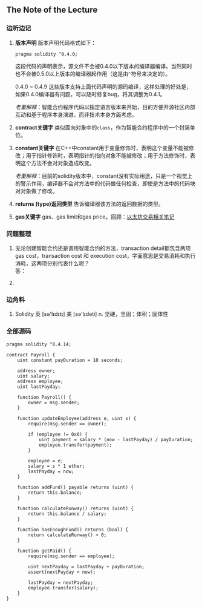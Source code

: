 ## The Note of the Lecture
### 边听边记
1. **版本声明**
    版本声明代码格式如下：

    ```
    pragma solidity ^0.4.0;
    ```
    这段代码的声明表示，源文件不会被0.4.0以下版本的编译器编译。当然同时也不会被0.5.0以上版本的编译器起作用（这是由`^`符号来决定的）。
    
    0.4.0 ~ 0.4.9 这些版本支持上面代码声明的源码编译，这样处理的好处是，如果0.4.0编译器有问题，可以随时修复bug，将其调整为0.4.1。

    *老董解释*：智能合约程序代码以指定语言版本来开始，目的方便开源社区内部互动和基于程序本身演进，而非技术本身方面考虑。
    
2. **contract关键字**
    类似面向对象中的`class`，作为智能合约程序中的一个封装单位。

3. **constant关键字** 
    在C++中constant用于变量修饰时，表明这个变量不能被修改；用于指针修饰时，表明指针的指向对象不能被修改；用于方法修饰时，表明这个方法不会对对象造成改变。
    
    *老董解释*：目前的solidity版本中，constant没有实际用途，只是一个视觉上的警示作用，编译器不会对方法中的代码做任何检查，即使是方法中的代码块对对象做了修改。
    
4. **returns (type)返回类型**
    告诉编译器该方法的返回数据的类型。
    
5. **gas关键字**
    gas、gas limit和gas price。回顾：[以太坊交易相关笔记](https://blog.tedxiong.com/Ethereum_Note.html)
    

### 问题整理
1. 无论创建智能合约还是调用智能合约的方法，transaction detail都包含两项gas cost，transaction cost 和 execution cost，字面意思是交易消耗和执行消耗，这两项分别代表什么呢？  
    答：

2.
    
### 边角料
1. Solidity 英 [sə'lɪdɪtɪ] 美 [sə'lɪdəti] n. 坚硬，坚固；体积；固体性

### 全部源码
```
pragma solidity ^0.4.14;

contract Payroll {
    uint constant payDuration = 10 seconds;

    address owner;
    uint salary;
    address employee;
    uint lastPayday;

    function Payroll() {
        owner = msg.sender;
    }
    
    function updateEmployee(address e, uint s) {
        require(msg.sender == owner);
        
        if (employee != 0x0) {
            uint payment = salary * (now - lastPayday) / payDuration;
            employee.transfer(payment);
        }
        
        employee = e;
        salary = s * 1 ether;
        lastPayday = now;
    }
    
    function addFund() payable returns (uint) {
        return this.balance;
    }
    
    function calculateRunway() returns (uint) {
        return this.balance / salary;
    }
    
    function hasEnoughFund() returns (bool) {
        return calculateRunway() > 0;
    }
    
    function getPaid() {
        require(msg.sender == employee);
        
        uint nextPayday = lastPayday + payDuration;
        assert(nextPayday < now);

        lastPayday = nextPayday;
        employee.transfer(salary);
    }
}
```



